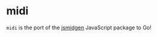 # midi

`midi` is the port of the [jsmidgen](jsmidgen) JavaScript package to Go!

[jsmidgen]: https://github.com/dingram/jsmidgen